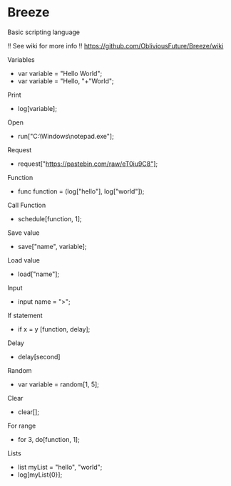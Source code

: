# Breeze
Basic scripting language

!! See wiki for more info !!
https://github.com/ObliviousFuture/Breeze/wiki


Variables

-  var variable = "Hello World";
-  var variable = "Hello, "+"World";

Print

-  log[variable];

Open

-  run["C:\Windows\notepad.exe"];

Request

-  request["https://pastebin.com/raw/eT0iu9C8"];

Function

-  func function = (log["hello"], log["world"]);

Call Function

-  schedule[function, 1];

Save value

-  save["name", variable];

Load value

-  load["name"];

Input

-  input name = ">";

If statement

-  if x = y [function, delay];

Delay

-  delay[second]

Random

-  var variable = random[1, 5];

Clear

-  clear[];

For range

-  for 3, do[function, 1];

Lists

-  list myList = "hello", "world";
-  log[myList{0}];
